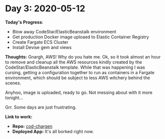 # Day 3: 2020-05-12

**Today's Progress**:
- Blow away CodeStar/ElasticBeanstalk environment
- Get production Docker image uploaed to Elastic Container Registry
- Create Fargate ECS Cluster
- Install Devise gem and views

**Thoughts:** Gnargh, AWS! Why do you hate me. Ok, so it took almost an hour to remove and cleanup all the AWS resources kindly created by the CodeStar/ElasticBeanstalk template. While that was happening I was cursing, getting a configuration together to run as containers in a Fargate environment, which should be subject to less AWS witchery behind the scenes.

Anyhoo, image is uploaded, ready to go. Not messing about with it more tonight...

Grr. Some days are just frustrating.

**Link to work:**
- **Repo:** [cod-chargen](https://github.com/kryptykphysh/cod-chargen/releases/tag/v0.3.1)
- **Deployed App:** It's all borked right now.
